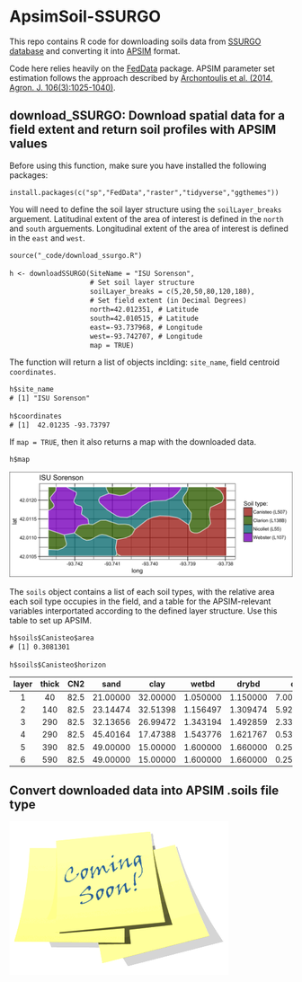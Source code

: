 # ApsimSoil-SSURGO

This repo contains R code for downloading soils data from [SSURGO database](https://websoilsurvey.nrcs.usda.gov) and converting it into [APSIM](https://http://www.apsim.info/) format.

Code here relies heavily on the [FedData](https://cran.r-project.org/web/packages/FedData/index.html) package. APSIM parameter set estimation follows the approach described by [Archontoulis et al. (2014, Agron. J. 106(3):1025-1040)](https://dl.sciencesocieties.org/publications/aj/abstracts/106/3/1025?access=0&view=pdf).

## download_SSURGO: Download spatial data for a field extent and return soil profiles with APSIM values

Before using this function, make sure you have installed the following packages:

```{r}
install.packages(c("sp","FedData","raster","tidyverse","ggthemes"))
```

You will need to define the soil layer structure using the `soilLayer_breaks` arguement. Latitudinal extent of the area of interest is defined in the `north` and `south` arguements. Longitudinal extent of the area of interest is defined in the `east` and `west`.

```{r}
source("_code/download_ssurgo.R")

h <- downloadSSURGO(SiteName = "ISU Sorenson", 
                    # Set soil layer structure
                    soilLayer_breaks = c(5,20,50,80,120,180), 
                    # Set field extent (in Decimal Degrees)
                    north=42.012351, # Latitude
                    south=42.010515, # Latitude
                    east=-93.737968, # Longitude
                    west=-93.742707, # Longitude
                    map = TRUE) 

````
The function will return a list of objects inclding: `site_name`, field centroid `coordinates`. 
```{r}
h$site_name
# [1] "ISU Sorenson"

h$coordinates
# [1]  42.01235 -93.73797
```
If `map = TRUE`, then it also returns a map with the downloaded data.

```{r}
h$map
```
![](_figures/map.png)

The `soils` object contains a list of each soil types, with the relative area each soil type occupies in the field, and a table for the APSIM-relevant variables interportated according to the defined layer structure. Use this table to set up APSIM.

```{r}
h$soils$Canisteo$area
# [1] 0.3081301

h$soils$Canisteo$horizon
```

|layer   | thick  |  CN2   | sand   |  clay  |   wetbd|  drybd |  om    | ksat   |  ll    | dul    |  ph    | bd |
|:------:|:------:|:------:|:------:|:------:|:------:|:------:|:------:|:------:|:------:|:------:|:------:|:------:|
|1|    40| 82.5| 21.00000| 32.00000| 1.050000| 1.150000| 7.0000000| 243.7338 |0.1940000| 0.3150000 |7.410000 |1.050000|
|2|   140| 82.5 |23.14474| 32.51398 |1.156497 |1.309474 |5.9288651 |245.0878 |0.2055296 |0.3218125 |7.636296 |1.156497|
|3|   290| 82.5| 32.13656| 26.99472| 1.343194| 1.492859| 2.3362377| 645.8077| 0.1645688| 0.2966529| 8.203786 |1.343194|
|4|   290| 82.5| 45.40164| 17.47388| 1.543776| 1.621767| 0.5311222 |792.5670| 0.1078192| 0.2558955| 8.833126 |1.543776|
|5|   390| 82.5| 49.00000| 15.00000| 1.600000| 1.660000| 0.2500000 |792.5670| 0.0950000 |0.2460000| 9.000000 |1.600000|
|6|   590| 82.5| 49.00000| 15.00000| 1.600000| 1.660000| 0.2500000 |792.5670| 0.0950000 |0.2460000| 9.000000 |1.600000|

## Convert downloaded data into APSIM .soils file type

![](_figures/coming_soon.gif)
